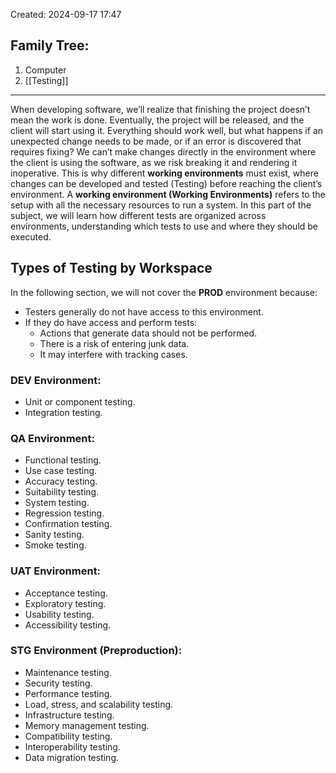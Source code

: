 Created: 2024-09-17 17:47
## Family Tree:
1. Computer
2. [[Testing]]
-- -
When developing software, we’ll realize that finishing the project doesn’t mean the work is done. Eventually, the project will be released, and the client will start using it. Everything should work well, but what happens if an unexpected change needs to be made, or if an error is discovered that requires fixing? We can’t make changes directly in the environment where the client is using the software, as we risk breaking it and rendering it inoperative.
This is why different **working environments** must exist, where changes can be developed and tested (Testing) before reaching the client’s environment.
A **working environment (Working Environments)** refers to the setup with all the necessary resources to run a system. In this part of the subject, we will learn how different tests are organized across environments, understanding which tests to use and where they should be executed.
## Types of Testing by Workspace
In the following section, we will not cover the **PROD** environment because:
- Testers generally do not have access to this environment.
- If they do have access and perform tests:
	-  Actions that generate data should not be performed.
    - There is a risk of entering junk data.
    - It may interfere with tracking cases.
### DEV Environment:
- Unit or component testing.
- Integration testing.
### QA Environment:
- Functional testing.
- Use case testing.
- Accuracy testing.
- Suitability testing.
- System testing.
- Regression testing.
- Confirmation testing.
- Sanity testing.
- Smoke testing.
### UAT Environment:
- Acceptance testing.
- Exploratory testing.
- Usability testing.
- Accessibility testing.
### STG Environment (Preproduction):
- Maintenance testing.
- Security testing.
- Performance testing.
- Load, stress, and scalability testing.
- Infrastructure testing.
- Memory management testing.
- Compatibility testing.
- Interoperability testing.
- Data migration testing.